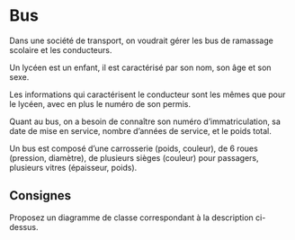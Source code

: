 # Bus 

Dans une société de transport, on voudrait gérer les bus de ramassage scolaire et les conducteurs. 

Un lycéen est un enfant, il est caractérisé par son nom, son âge et son sexe. 

Les informations qui caractérisent le conducteur sont les mêmes que pour le lycéen, avec en plus le numéro de son permis. 

Quant au bus, on a besoin de connaître son numéro d’immatriculation, sa date de mise en service, nombre d’années de service, et le poids total.

Un bus est composé d’une carrosserie (poids, couleur), de 6 roues (pression, diamètre), de plusieurs sièges (couleur) pour passagers, plusieurs vitres (épaisseur, poids).

## Consignes 

Proposez un diagramme de classe correspondant à la description ci-dessus.
